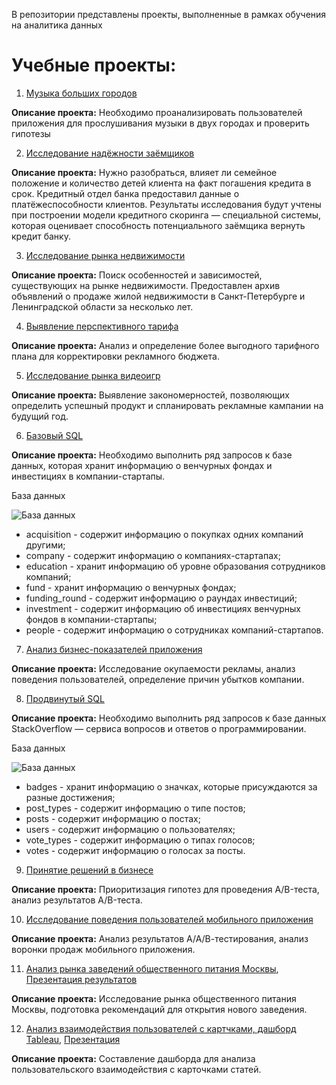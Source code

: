 В репозитории представлены проекты, выполненные в рамках обучения на аналитика данных
# Учебные проекты:
1. [Музыка больших городов](https://github.com/Anastasiamay/Study_projects/blob/main/music.ipynb)

  __Описание проекта:__ 
  Необходимо проанализировать пользователей приложения для прослушивания музыки в двух городах и проверить гипотезы

2. [Исследование надёжности заёмщиков](https://github.com/Anastasiamay/Study_projects/blob/main/credit.ipynb)

  __Описание проекта:__
Нужно разобраться, влияет ли семейное положение и количество детей клиента на факт погашения кредита в срок. Кредитный отдел банка предоставил данные о платёжеспособности клиентов.
Результаты исследования будут учтены при построении модели кредитного скоринга — специальной системы, которая оценивает способность потенциального заёмщика вернуть кредит банку.

3. [Исследование рынка недвижимости](https://github.com/Anastasiamay/Study_projects/blob/main/credit.ipynb)
 
  __Описание проекта:__
Поиск особенностей и зависимостей, существующих на рынке недвижимости. Предоставлен архив объявлений о продаже жилой недвижимости в Санкт-Петербурге и Ленинградской области за несколько лет.

4. [Выявление перспективного тарифа](https://github.com/Anastasiamay/Study_projects/blob/main/Tariffs.ipynb)
 
  __Описание проекта:__
Анализ и определение более выгодного  тарифного плана для корректировки рекламного бюджета.

5. [Исследование рынка видеоигр](https://github.com/Anastasiamay/Study_projects/blob/main/games.ipynb)

  __Описание проекта:__
Выявление закономерностей, позволяющих определить успешный продукт и спланировать рекламные кампании на будущий год.

6. [Базовый SQL](https://github.com/Anastasiamay/Study_projects/blob/main/base_sql.sql)

__Описание проекта:__
Необходимо выполнить ряд запросов к базе данных, которая хранит информацию о венчурных фондах и инвестициях в компании-стартапы.

База данных

![База данных](https://pictures.s3.yandex.net/resources/13_border2880_1628164784.png)

* acquisition - содержит информацию о покупках одних компаний другими;
* company - содержит информацию о компаниях-стартапах;
* education - хранит информацию об уровне образования сотрудников компаний;
* fund - хранит информацию о венчурных фондах;
* funding_round - содержит информацию о раундах инвестиций;
* investment - содержит информацию об инвестициях венчурных фондов в компании-стартапы;
* people - содержит информацию о сотрудниках компаний-стартапов.

7. [Анализ бизнес-показателей приложения](https://github.com/Anastasiamay/Study_projects/blob/main/business_performance_analysis.ipynb)

  __Описание проекта:__
Исследование окупаемости рекламы, анализ поведения пользователей, определение причин убытков компании.

8. [Продвинутый SQL](https://github.com/Anastasiamay/Study_projects/blob/main/advanced_sql.sql)

__Описание проекта:__
Необходимо выполнить ряд запросов к базе данных StackOverflow — сервиса вопросов и ответов о программировании.

База данных

![База данных](https://pictures.s3.yandex.net/resources/Frame_353_1_1664969443.png)

* badges - хранит информацию о значках, которые присуждаются за разные достижения;
* post_types - содержит информацию о типе постов;
* posts - содержит информацию о постах;
* users - содержит информацию о пользователях;
* vote_types - содержит информацию о типах голосов;
* votes - содержит информацию о голосах за посты.

9. [Принятие решений в бизнесе](https://github.com/Anastasiamay/Study_projects/blob/main/a_b_testing.ipynb)

  __Описание проекта:__
Приоритизация гипотез для проведения A/B-теста, анализ результатов A/B-теста.

10. [Исследование поведения пользователей мобильного приложения](https://github.com/Anastasiamay/Study_projects/blob/main/mobile_app_users_behavior.ipynb)

  __Описание проекта:__
Анализ результатов А/А/В-тестирования, анализ воронки продаж мобильного приложения.

11. [Анализ рынка заведений общественного питания Москвы](https://github.com/Anastasiamay/Study_projects/blob/main/catering_establishment.ipynb), [Презентация результатов](https://drive.google.com/file/d/1W_GkQFu68MRcqmmLf7aYjKWEDZ3EoW1W/view?usp=share_link)

  __Описание проекта:__
Исследование рынка общественного питания Москвы, подготовка рекомендаций для открытия нового заведения.

12. [Анализ взаимодействия пользователей с картчками, дашборд Tableau](https://public.tableau.com/app/profile/anastasia.mayorova/viz/DashbordYandex_Dzen_16800007870410/Dashboard1), [Презентация](https://drive.google.com/file/d/1wzW5RksYits9gV4LrvtdLpux9ExlN95r/view?usp=sharing)

  __Описание проекта:__
Составление дашборда для анализа пользовательского взаимодействия с карточками статей.
